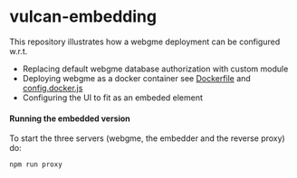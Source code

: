# vulcan-embedding

This repository illustrates how a webgme deployment can be configured w.r.t.

- Replacing default webgme database authorization with custom module
- Deploying webgme as a docker container see [Dockerfile](https://github.com/webgme/vulcan-embedding/blob/master/Dockerfile) and [config.docker.js](https://github.com/webgme/vulcan-embedding/blob/master/config/config.docker.js)
- Configuring the UI to fit as an embeded element

#### Running the embedded version
To start the three servers (webgme, the embedder and the reverse proxy) do:
```
npm run proxy
```

